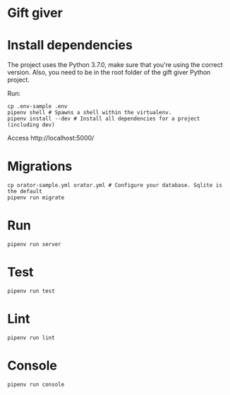 # Gift giver

# Install dependencies
The project uses the Python 3.7.0, make sure that you're using the correct version. Also, you need to be in the root folder of the gift giver Python project.

Run:
```shell
cp .env-sample .env
pipenv shell # Spawns a shell within the virtualenv.
pipenv install --dev # Install all dependencies for a project (including dev)
```

Access http://localhost:5000/

# Migrations
```shell
cp orator-sample.yml orator.yml # Configure your database. Sqlite is the default
pipenv run migrate
```

# Run
```shell
pipenv run server
```

# Test
```shell
pipenv run test
```

# Lint
```shell
pipenv run lint
```

# Console
```shell
pipenv run console
```
